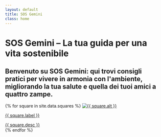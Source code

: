 ```yaml
---
layout: default
title: SOS Gemini
class: home
---
```


<div class="post-container">
  <div class="intro">
    <h1 class="main-title-centered">SOS Gemini – La tua guida per una vita sostenibile</h1>
    <h2 class="small-title">
      Benvenuto su SOS Gemini: qui trovi consigli pratici per vivere in armonia con l'ambiente, migliorando la tua salute e quella dei tuoi amici a quattro zampe.
    </h2>
  </div>

<section class="square-grid">
  {% for square in site.data.squares %}
    <a href="{{ square.url | relative_url }}" class="content-square">
      <img src="{{ '/assets/img/' | append: square.img | relative_url }}" alt="{{ square.alt }}">
      <p>{{ square.label }}</p>
      <div class="description">{{ square.desc }}</div>
    </a>
  {% endfor %}
</section>
